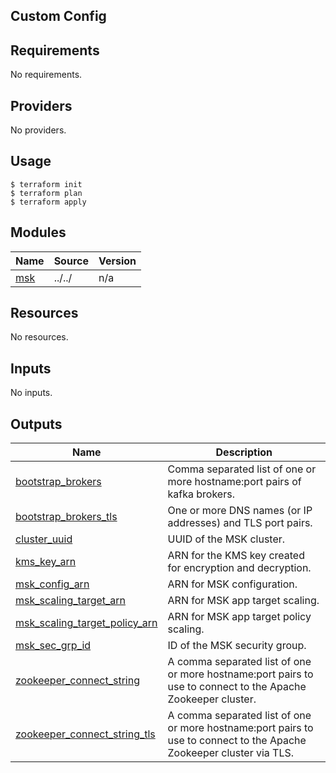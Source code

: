 ## Custom Config

## Requirements

No requirements.

## Providers

No providers.

## Usage

```shell
$ terraform init
$ terraform plan
$ terraform apply
```

## Modules

| Name | Source | Version |
|------|--------|---------|
| <a name="module_msk"></a> [msk](#module\_msk) | ../../ | n/a |

## Resources

No resources.

## Inputs

No inputs.

## Outputs

| Name | Description |
|------|-------------|
| <a name="output_bootstrap_brokers"></a> [bootstrap\_brokers](#output\_bootstrap\_brokers) | Comma separated list of one or more hostname:port pairs of kafka brokers. |
| <a name="output_bootstrap_brokers_tls"></a> [bootstrap\_brokers\_tls](#output\_bootstrap\_brokers\_tls) | One or more DNS names (or IP addresses) and TLS port pairs. |
| <a name="output_cluster_uuid"></a> [cluster\_uuid](#output\_cluster\_uuid) | UUID of the MSK cluster. |
| <a name="output_kms_key_arn"></a> [kms\_key\_arn](#output\_kms\_key\_arn) | ARN for the KMS key created for encryption and decryption. |
| <a name="output_msk_config_arn"></a> [msk\_config\_arn](#output\_msk\_config\_arn) | ARN for MSK configuration. |
| <a name="output_msk_scaling_target_arn"></a> [msk\_scaling\_target\_arn](#output\_msk\_scaling\_target\_arn) | ARN for MSK app target scaling. |
| <a name="output_msk_scaling_target_policy_arn"></a> [msk\_scaling\_target\_policy\_arn](#output\_msk\_scaling\_target\_policy\_arn) | ARN for MSK app target policy scaling. |
| <a name="output_msk_sec_grp_id"></a> [msk\_sec\_grp\_id](#output\_msk\_sec\_grp\_id) | ID of the MSK security group. |
| <a name="output_zookeeper_connect_string"></a> [zookeeper\_connect\_string](#output\_zookeeper\_connect\_string) | A comma separated list of one or more hostname:port pairs to use to connect to the Apache Zookeeper cluster. |
| <a name="output_zookeeper_connect_string_tls"></a> [zookeeper\_connect\_string\_tls](#output\_zookeeper\_connect\_string\_tls) | A comma separated list of one or more hostname:port pairs to use to connect to the Apache Zookeeper cluster via TLS. |
